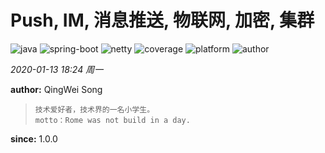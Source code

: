 # Push, IM, 消息推送, 物联网, 加密, 集群

![java](https://img.shields.io/badge/java-v1.8-blue.svg)
![spring-boot](https://img.shields.io/badge/spring--boot-v2.1.6.RELEASE-blue.svg)
![netty](https://img.shields.io/badge/netty-v4.1.44.Final-blue.svg)
![coverage](https://img.shields.io/badge/coverage-5%25-orange.svg)
![platform](https://img.shields.io/badge/platform-windows%20%7C%20macos%20%7C%20linux-lightgrey.svg)
![author](https://img.shields.io/badge/author-QingWei%20Song-brightgreen.svg)

*2020-01-13 18:24 周一*

**author:** QingWei Song

> ```$xslt
> 技术爱好者，技术界的一名小学生。
> motto：Rome was not build in a day.
> ```

**since:** 1.0.0
